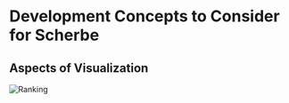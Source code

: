 # Development Concepts to Consider for Scherbe #

## Aspects of Visualization ##
![Ranking](https://files.slack.com/files-pri/T041XV9LY-F0DQRT8BY/ranking.png)
